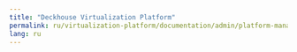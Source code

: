 ```yaml
---
title: "Deckhouse Virtualization Platform"
permalink: ru/virtualization-platform/documentation/admin/platform-management/traffic-control/egress.html
lang: ru
---
```

